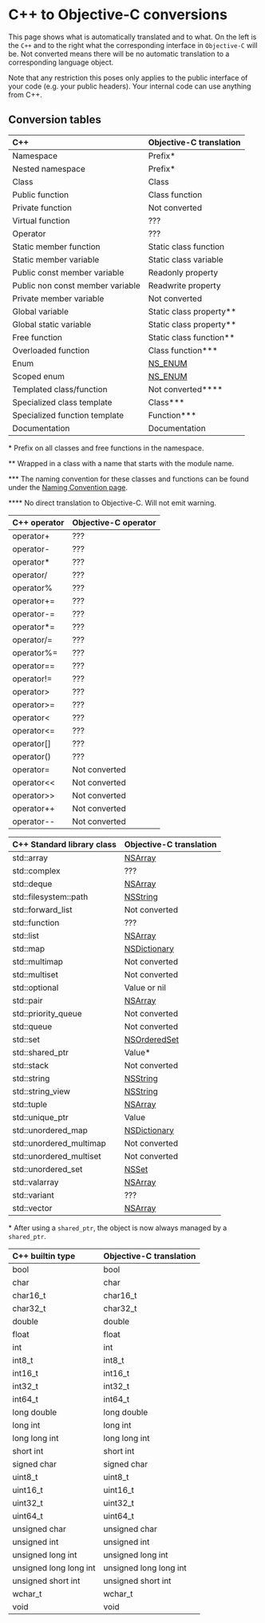 # C++ to Objective-C conversions #

This page shows what is automatically translated and to what.
On the left is the `C++` and to the right what the corresponding interface in `Objective-C` will be.
Not converted means there will be no automatic translation to a corresponding language object.

Note that any restriction this poses only applies to the public interface of your code (e.g. your public headers).
Your internal code can use anything from C++.

## Conversion tables ##

| C++                                 | Objective-C translation                                                                                                                 |
|:----------------------------------- |:--------------------------------------------------------------------------------------------------------------------------------------- |
| Namespace                           | Prefix*                                                                                                                                 |
| Nested namespace                    | Prefix*                                                                                                                                 |
| Class                               | Class                                                                                                                                   |
| Public function                     | Class function                                                                                                                          |
| Private function                    | Not converted                                                                                                                           |
| Virtual function                    | ???                                                                                                                                     |
| Operator                            | ???                                                                                                                                     |
| Static member function              | Static class function                                                                                                                   |
| Static member variable              | Static class variable                                                                                                                   |
| Public const member variable        | Readonly property                                                                                                                       |
| Public non const member variable    | Readwrite property                                                                                                                      |
| Private member variable             | Not converted                                                                                                                           |
| Global variable                     | Static class property**                                                                                                                 |
| Global static variable              | Static class property**                                                                                                                 |
| Free function                       | Static class function**                                                                                                                 |
| Overloaded function                 | Class function***                                                                                                                       |
| Enum                                | [NS\_ENUM](https://developer.apple.com/documentation/swift/objective-c_and_c_code_customization/grouping_related_objective-c_constants) |
| Scoped enum                         | [NS\_ENUM](https://developer.apple.com/documentation/swift/objective-c_and_c_code_customization/grouping_related_objective-c_constants) |
| Templated class/function            | Not converted****                                                                                                                       |
| Specialized class template          | Class***                                                                                                                                |
| Specialized function template       | Function***                                                                                                                             |
| Documentation                       | Documentation                                                                                                                           |

\* Prefix on all classes and free functions in the namespace.

\*\* Wrapped in a class with a name that starts with the module name.

\*\*\* The naming convention for these classes and functions can be found under the [Naming Convention page](naming_convention.md).

\*\*\*\* No direct translation to Objective-C. Will not emit warning.

| C++ operator      | Objective-C operator  |
|:----------------- |:--------------------- |
| operator+         | ???                   |
| operator-         | ???                   |
| operator*         | ???                   |
| operator/         | ???                   |
| operator%         | ???                   |
| operator+=        | ???                   |
| operator-=        | ???                   |
| operator*=        | ???                   |
| operator/=        | ???                   |
| operator%=        | ???                   |
| operator==        | ???                   |
| operator!=        | ???                   |
| operator>         | ???                   |
| operator>=        | ???                   |
| operator<         | ???                   |
| operator<=        | ???                   |
| operator[]        | ???                   |
| operator()        | ???                   |
| operator=         | Not converted         |
| operator<<        | Not converted         |
| operator>>        | Not converted         |
| operator++        | Not converted         |
| operator--        | Not converted         |


| C++ Standard library class      | Objective-C translation                                                           |
|:------------------------------- |:--------------------------------------------------------------------------------- |
| std::array                      | [NSArray](https://developer.apple.com/documentation/foundation/nsarray)           |
| std::complex                    | ???                                                                               |
| std::deque                      | [NSArray](https://developer.apple.com/documentation/foundation/nsarray)           |
| std::filesystem::path           | [NSString](https://developer.apple.com/documentation/foundation/nsstring)         |
| std::forward\_list              | Not converted                                                                     |
| std::function                   | ???                                                                               |
| std::list                       | [NSArray](https://developer.apple.com/documentation/foundation/nsarray)           |
| std::map                        | [NSDictionary](https://developer.apple.com/documentation/foundation/nsdictionary) |
| std::multimap                   | Not converted                                                                     |
| std::multiset                   | Not converted                                                                     |
| std::optional                   | Value or nil                                                                      |
| std::pair                       | [NSArray](https://developer.apple.com/documentation/foundation/nsarray)           |
| std::priority\_queue            | Not converted                                                                     |
| std::queue                      | Not converted                                                                     |
| std::set                        | [NSOrderedSet](https://developer.apple.com/documentation/foundation/nsorderedset) |
| std::shared\_ptr                | Value*                                                                            |
| std::stack                      | Not converted                                                                     |
| std::string                     | [NSString](https://developer.apple.com/documentation/foundation/nsstring)         |
| std::string\_view               | [NSString](https://developer.apple.com/documentation/foundation/nsstring)         |
| std::tuple                      | [NSArray](https://developer.apple.com/documentation/foundation/nsarray)           |
| std::unique\_ptr                | Value                                                                             |
| std::unordered\_map             | [NSDictionary](https://developer.apple.com/documentation/foundation/nsdictionary) |
| std::unordered\_multimap        | Not converted                                                                     |
| std::unordered\_multiset        | Not converted                                                                     |
| std::unordered\_set             | [NSSet](https://developer.apple.com/documentation/foundation/nsset)               |
| std::valarray                   | [NSArray](https://developer.apple.com/documentation/foundation/nsarray)           |
| std::variant                    | ???                                                                               |
| std::vector                     | [NSArray](https://developer.apple.com/documentation/foundation/nsarray)           |

\* After using a `shared_ptr`, the object is now always managed by a `shared_ptr`.

| C++ builtin type           | Objective-C translation  |
|:-------------------------- |:------------------------ |
| bool                       | bool                     |
| char                       | char                     |
| char16\_t                  | char16\_t                |
| char32\_t                  | char32\_t                |
| double                     | double                   |
| float                      | float                    |
| int                        | int                      |
| int8\_t                    | int8\_t                  |
| int16\_t                   | int16\_t                 |
| int32\_t                   | int32\_t                 |
| int64\_t                   | int64\_t                 |
| long double                | long double              |
| long int                   | long int                 |
| long long int              | long long int            |
| short int                  | short int                |
| signed char                | signed char              |
| uint8\_t                   | uint8\_t                 |
| uint16\_t                  | uint16\_t                |
| uint32\_t                  | uint32\_t                |
| uint64\_t                  | uint64\_t                |
| unsigned char              | unsigned char            |
| unsigned int               | unsigned int             |
| unsigned long int          | unsigned long int        |
| unsigned long long int     | unsigned long long int   |
| unsigned short int         | unsigned short int       |
| wchar\_t                   | wchar\_t                 |
| void                       | void                     |

